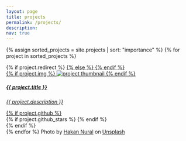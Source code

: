 ```yaml
---
layout: page
title: projects
permalink: /projects/
description:
nav: true
---
```


<div class="projects grid">

  {% assign sorted_projects = site.projects | sort: "importance" %}
  {% for project in sorted_projects %}
  <div class="grid-item">
    {% if project.redirect %}
    <a href="{{ project.redirect }}" target="_blank">
    {% else %}
    <a href="{{ project.url | relative_url }}">
    {% endif %}
      <div class="card hoverable">
        {% if project.img %}
        <img src="{{ project.img | relative_url }}" alt="project thumbnail">
        {% endif %}
        <div class="card-body">
          <!-- <h4 class="card-title text-lowercase">{{ project.title }}</h4> -->
          <h5 class="card-title">{{ project.title }}</h5>
          <p class="card-text"><i>{{ project.description }}</i></p>
          <div class="row ml-1 mr-1 p-0">
            {% if project.github %}
            <div class="github-icon">
              <div class="icon" data-toggle="tooltip" title="Code Repository">
                <a href="{{ project.github }}" target="_blank"><i class="fab fa-github gh-icon"></i></a>
              </div>
              {% if project.github_stars %}
              <span class="stars" data-toggle="tooltip" title="GitHub Stars">
                <i class="fas fa-star"></i>
                <span id="{{ project.github_stars }}-stars"></span>
              </span>
              {% endif %}
            </div>
            {% endif %}
          </div>
        </div>
      </div>
    </a>
  </div>
{% endfor %}
<span>Photo by <a href="https://unsplash.com/@hakannural?utm_source=unsplash&amp;utm_medium=referral&amp;utm_content=creditCopyText">Hakan Nural</a> on <a href="https://unsplash.com/@hakannural?utm_source=unsplash&amp;utm_medium=referral&amp;utm_content=creditCopyText">Unsplash</a></span>
</div>
